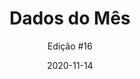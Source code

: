 ---
layout: default
title: "Dados do Mês"
author: "Edição #16"
tags: Dados Governamentais, Falha de Segurança Governamental
date: 2020-11-14
link: https://mailchi.mp/42071ac048ee/dadosdomes-12540198
---